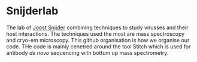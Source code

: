# Snijderlab

The lab of [Joost Snijder](https://www.uu.nl/staff/JSnijder) combining techniques to study virusses and their host interactions. The techniques used the most are mass spectroscopy and cryo-em microscopy. This github organisation is how we organise our code. THe code is mainly cenetred around the tool Stitch which is used for antibody _de novo_ sequencing with bottum up mass spectrometry. 
